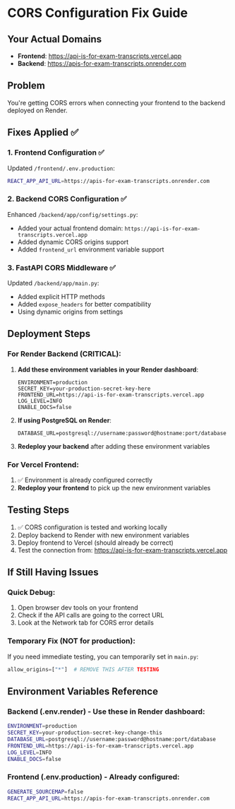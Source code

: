# CORS Configuration Fix Guide

## Your Actual Domains
- **Frontend**: https://api-is-for-exam-transcripts.vercel.app
- **Backend**: https://apis-for-exam-transcripts.onrender.com

## Problem
You're getting CORS errors when connecting your frontend to the backend deployed on Render.

## Fixes Applied ✅

### 1. Frontend Configuration ✅
Updated `/frontend/.env.production`:
```bash
REACT_APP_API_URL=https://apis-for-exam-transcripts.onrender.com
```

### 2. Backend CORS Configuration ✅
Enhanced `/backend/app/config/settings.py`:
- Added your actual frontend domain: `https://api-is-for-exam-transcripts.vercel.app`
- Added dynamic CORS origins support
- Added `frontend_url` environment variable support

### 3. FastAPI CORS Middleware ✅
Updated `/backend/app/main.py`:
- Added explicit HTTP methods
- Added `expose_headers` for better compatibility
- Using dynamic origins from settings

## Deployment Steps

### For Render Backend (CRITICAL):
1. **Add these environment variables in your Render dashboard**:
   ```
   ENVIRONMENT=production
   SECRET_KEY=your-production-secret-key-here
   FRONTEND_URL=https://api-is-for-exam-transcripts.vercel.app
   LOG_LEVEL=INFO
   ENABLE_DOCS=false
   ```

2. **If using PostgreSQL on Render**:
   ```
   DATABASE_URL=postgresql://username:password@hostname:port/database
   ```

3. **Redeploy your backend** after adding these environment variables

### For Vercel Frontend:
1. ✅ Environment is already configured correctly
2. **Redeploy your frontend** to pick up the new environment variables

## Testing Steps
1. ✅ CORS configuration is tested and working locally
2. Deploy backend to Render with new environment variables
3. Deploy frontend to Vercel (should already be correct)
4. Test the connection from: https://api-is-for-exam-transcripts.vercel.app

## If Still Having Issues

### Quick Debug:
1. Open browser dev tools on your frontend
2. Check if the API calls are going to the correct URL
3. Look at the Network tab for CORS error details

### Temporary Fix (NOT for production):
If you need immediate testing, you can temporarily set in `main.py`:
```python
allow_origins=["*"]  # REMOVE THIS AFTER TESTING
```

## Environment Variables Reference

### Backend (.env.render) - Use these in Render dashboard:
```bash
ENVIRONMENT=production
SECRET_KEY=your-production-secret-key-change-this
DATABASE_URL=postgresql://username:password@hostname:port/database
FRONTEND_URL=https://api-is-for-exam-transcripts.vercel.app
LOG_LEVEL=INFO
ENABLE_DOCS=false
```

### Frontend (.env.production) - Already configured:
```bash
GENERATE_SOURCEMAP=false
REACT_APP_API_URL=https://apis-for-exam-transcripts.onrender.com
```
